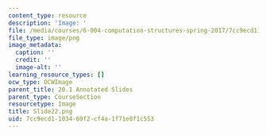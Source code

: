 ```yaml
---
content_type: resource
description: 'Image: '
file: /media/courses/6-004-computation-structures-spring-2017/7cc9ecd1103469f2cf4a1f71e8f1c553_Slide22.png
file_type: image/png
image_metadata:
  caption: ''
  credit: ''
  image-alt: ''
learning_resource_types: []
ocw_type: OCWImage
parent_title: 20.1 Annotated Slides
parent_type: CourseSection
resourcetype: Image
title: Slide22.png
uid: 7cc9ecd1-1034-69f2-cf4a-1f71e8f1c553
---
```

